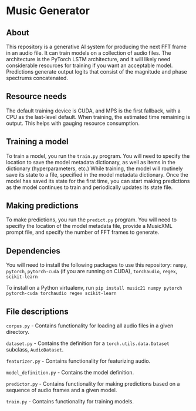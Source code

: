 # Music Generator

## About
This repository is a generative AI system for producing the next FFT frame in an audio file. It can train models on a collection of audio files. The architecture is the PyTorch LSTM architecture, and it will likely need considerable resources for training if you want an acceptable model. Predictions generate output logits that consist of the magnitude and phase spectrums concatenated.

## Resource needs
The default training device is CUDA, and MPS is the first fallback, with a CPU as the last-level default. When training, the estimated time remaining is output. This helps with gauging resource consumption.

## Training a model
To train a model, you run the `train.py` program. You will need to specify the location to save the model metadata dictionary, as well as items in the dictionary (hyperparameters, etc.) While training, the model will routinely save its state to a file, specified in the model metadata dictionary. Once the model has saved its state for the first time, you can start making predictions as the model continues to train and periodically updates its state file.

## Making predictions
To make predictions, you run the `predict.py` program. You will need to specifiy the location of the model metadata file, provide a MusicXML prompt file, and specify the number of FFT frames to generate.

## Dependencies
You will need to install the following packages to use this repository:
`numpy`, `pytorch`, `pytorch-cuda` (if you are running on CUDA), `torchaudio`, `regex`, `scikit-learn`

To install on a Python virtualenv, run `pip install music21 numpy pytorch pytorch-cuda torchaudio regex scikit-learn`

## File descriptions
`corpus.py` - Contains functionality for loading all audio files in a given directory.

`dataset.py` - Contains the definition for a `torch.utils.data.Dataset` subclass, `AudioDataset`.

`featurizer.py` - Contains functionality for featurizing audio.

`model_definition.py` - Contains the model definition.

`predictor.py` - Contains functionality for making predictions based on a sequence of audio frames and a given model.

`train.py` - Contains functionality for training models.
